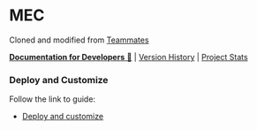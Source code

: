 # MEC 

Cloned and modified from [Teammates](https://github.com/TEAMMATES/teammates)


[**Documentation for Developers** :book:](docs/README.md) |
[Version History](https://github.com/TEAMMATES/teammates/milestones?direction=desc&sort=due_date&state=closed) |
[Project Stats](https://www.openhub.net/p/teammatesonline)

### Deploy and Customize

Follow the link to guide: 

 - [Deploy and customize](http://epic.agu.edu.tr/wp-content/uploads/2020/04/mec-simple-readme.pdf)
